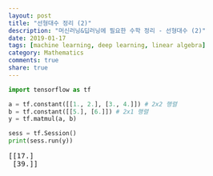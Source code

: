 ```yaml
---
layout: post
title: "선형대수 정리 (2)"
description: "머신러닝&딥러닝에 필요한 수학 정리 - 선형대수 (2)"
date: 2019-01-17
tags: [machine learning, deep learning, linear algebra]
category: Mathematics
comments: true
share: true
---
```


```python
import tensorflow as tf

a = tf.constant([[1., 2.], [3., 4.]]) # 2x2 행렬
b = tf.constant([[5.], [6.]]) # 2x1 행렬
y = tf.matmul(a, b)

sess = tf.Session()
print(sess.run(y))
```

<pre class="output">
[[17.]
 [39.]]
</pre>
